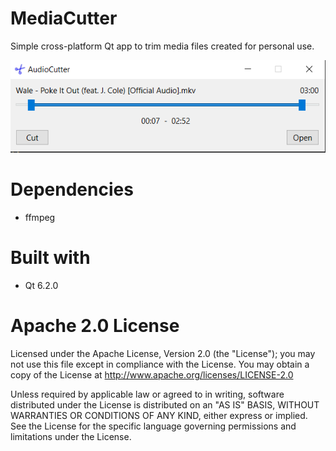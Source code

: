 # MediaCutter
Simple cross-platform Qt app to trim media files created for personal use.
<div align="center">

<img src="https://github.com/hbtalha/MediaCutter/blob/main/ScreenShot/app_screenshot.png" alt="screenshot" />

</div>

# Dependencies
 - ffmpeg
 
# Built with
 - Qt 6.2.0

# Apache 2.0 License
Licensed under the Apache License, Version 2.0 (the "License"); you may not use this file except in compliance with the License. You may obtain a copy of the License at http://www.apache.org/licenses/LICENSE-2.0

Unless required by applicable law or agreed to in writing, software distributed under the License is distributed on an "AS IS" BASIS, WITHOUT WARRANTIES OR CONDITIONS OF ANY KIND, either express or implied. See the License for the specific language governing permissions and limitations under the License.
